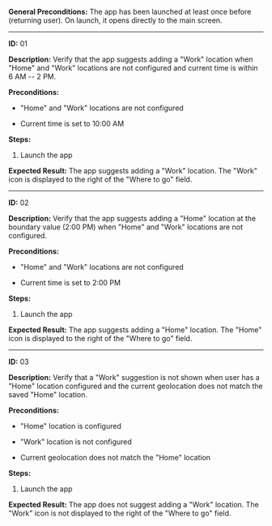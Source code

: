 **General Preconditions:** The app has been launched at least once
before (returning user). On launch, it opens directly to the main
screen.

---

**ID:** 01

**Description:** Verify that the app suggests adding a "Work" location
when "Home" and "Work" locations are not configured and current time is
within 6 AM -- 2 PM.

**Preconditions:**

- "Home" and "Work" locations are not configured

- Current time is set to 10:00 AM

**Steps:**

1.  Launch the app

**Expected Result:** The app suggests adding a "Work" location. The
"Work" icon is displayed to the right of the "Where to go" field.

---

**ID:** 02

**Description:** Verify that the app suggests adding a "Home" location
at the boundary value (2:00 PM) when "Home" and "Work" locations are not
configured.

**Preconditions:**

- "Home" and "Work" locations are not configured

- Current time is set to 2:00 PM

**Steps:**

1.  Launch the app

**Expected Result:** The app suggests adding a "Home" location. The
"Home" icon is displayed to the right of the "Where to go" field.

---

**ID:** 03

**Description:** Verify that a "Work" suggestion is not shown when user
has a "Home" location configured and the current geolocation does not
match the saved "Home" location.

**Preconditions:**

- "Home" location is configured

- "Work" location is not configured

- Current geolocation does not match the "Home" location

**Steps:**

1.  Launch the app

**Expected Result:** The app does not suggest adding a "Work" location.
The "Work" icon is not displayed to the right of the "Where to go"
field.
